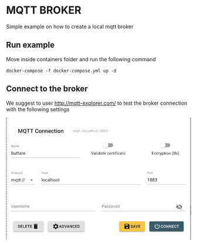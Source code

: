 # MQTT BROKER
Simple example on how to create a local mqtt broker

## Run example
Move inside containers folder and run the following command
```
docker-compose -f docker-compose.yml up -d
```

## Connect to the broker
We suggest to user http://mqtt-explorer.com/ to test the broker connection with the following settings

![alt text](https://github.com/eelectronspa/lab/blob/main/mqtt-broker/readme/mqtt-explorer_0.png?raw=true)

